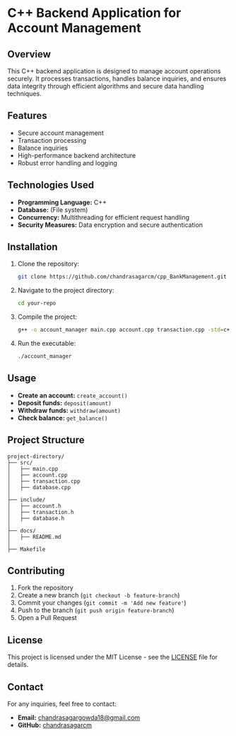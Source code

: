 # C++ Backend Application for Account Management

## Overview
This C++ backend application is designed to manage account operations securely. It processes transactions, handles balance inquiries, and ensures data integrity through efficient algorithms and secure data handling techniques.

## Features
- Secure account management
- Transaction processing
- Balance inquiries
- High-performance backend architecture
- Robust error handling and logging

## Technologies Used
- **Programming Language:** C++
- **Database:** (File system)
- **Concurrency:** Multithreading for efficient request handling
- **Security Measures:** Data encryption and secure authentication

## Installation
1. Clone the repository:
   ```sh
   git clone https://github.com/chandrasagarcm/cpp_BankManagement.git
   ```
2. Navigate to the project directory:
   ```sh
   cd your-repo
   ```
3. Compile the project:
   ```sh
   g++ -o account_manager main.cpp account.cpp transaction.cpp -std=c++17
   ```
4. Run the executable:
   ```sh
   ./account_manager
   ```

## Usage
- **Create an account:** `create_account()`
- **Deposit funds:** `deposit(amount)`
- **Withdraw funds:** `withdraw(amount)`
- **Check balance:** `get_balance()`

## Project Structure
```
project-directory/
├── src/
│   ├── main.cpp
│   ├── account.cpp
│   ├── transaction.cpp
│   ├── database.cpp
│
├── include/
│   ├── account.h
│   ├── transaction.h
│   ├── database.h
│
├── docs/
│   ├── README.md
│
├── Makefile
```

## Contributing
1. Fork the repository
2. Create a new branch (`git checkout -b feature-branch`)
3. Commit your changes (`git commit -m 'Add new feature'`)
4. Push to the branch (`git push origin feature-branch`)
5. Open a Pull Request

## License
This project is licensed under the MIT License - see the [LICENSE](LICENSE) file for details.

## Contact
For any inquiries, feel free to contact:
- **Email:** chandrasagargowda18@gmail.com
- **GitHub:** [chandrasagarcm](https://github.com/chandrasagarcm)


